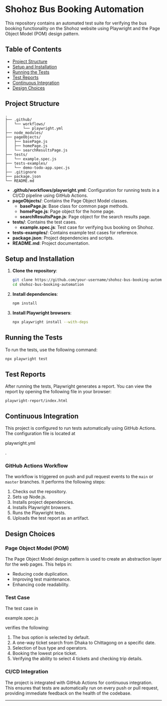 

# Shohoz Bus Booking Automation

This repository contains an automated test suite for verifying the bus booking functionality on the Shohoz website using Playwright and the Page Object Model (POM) design pattern.

## Table of Contents
- [Project Structure](#project-structure)
- [Setup and Installation](#setup-and-installation)
- [Running the Tests](#running-the-tests)
- [Test Reports](#test-reports)
- [Continuous Integration](#continuous-integration)
- [Design Choices](#design-choices)

## Project Structure

```
.
├── .github/
│   └── workflows/
│       └── playwright.yml
├── node_modules/
├── pageObjects/
│   ├── basePage.js
│   ├── homePage.js
│   └── searchResultsPage.js
├── tests/
│   └── example.spec.js
├── tests-examples/
│   └── demo-todo-app.spec.js
├── .gitignore
├── package.json
└── README.md
```

- **.github/workflows/playwright.yml**: Configuration for running tests in a CI/CD pipeline using GitHub Actions.
- **pageObjects/**: Contains the Page Object Model classes.
  - **basePage.js**: Base class for common page methods.
  - **homePage.js**: Page object for the home page.
  - **searchResultsPage.js**: Page object for the search results page.
- **tests/**: Contains the test cases.
  - **example.spec.js**: Test case for verifying bus booking on Shohoz.
- **tests-examples/**: Contains example test cases for reference.
- **package.json**: Project dependencies and scripts.
- **README.md**: Project documentation.

## Setup and Installation

1. **Clone the repository**:
   ```sh
   git clone https://github.com/your-username/shohoz-bus-booking-automation.git
   cd shohoz-bus-booking-automation
   ```

2. **Install dependencies**:
   ```sh
   npm install
   ```

3. **Install Playwright browsers**:
   ```sh
   npx playwright install --with-deps
   ```

## Running the Tests

To run the tests, use the following command:
```sh
npx playwright test
```

## Test Reports

After running the tests, Playwright generates a report. You can view the report by opening the following file in your browser:
```
playwright-report/index.html
```

## Continuous Integration

This project is configured to run tests automatically using GitHub Actions. The configuration file is located at 

playwright.yml

.

### GitHub Actions Workflow

The workflow is triggered on push and pull request events to the `main` or `master` branches. It performs the following steps:
1. Checks out the repository.
2. Sets up Node.js.
3. Installs project dependencies.
4. Installs Playwright browsers.
5. Runs the Playwright tests.
6. Uploads the test report as an artifact.

## Design Choices

### Page Object Model (POM)

The Page Object Model design pattern is used to create an abstraction layer for the web pages. This helps in:
- Reducing code duplication.
- Improving test maintenance.
- Enhancing code readability.

### Test Case

The test case in 

example.spec.js

 verifies the following:
1. The bus option is selected by default.
2. A one-way ticket search from Dhaka to Chittagong on a specific date.
3. Selection of bus type and operators.
4. Booking the lowest price ticket.
5. Verifying the ability to select 4 tickets and checking trip details.

### CI/CD Integration

The project is integrated with GitHub Actions for continuous integration. This ensures that tests are automatically run on every push or pull request, providing immediate feedback on the health of the codebase.

---